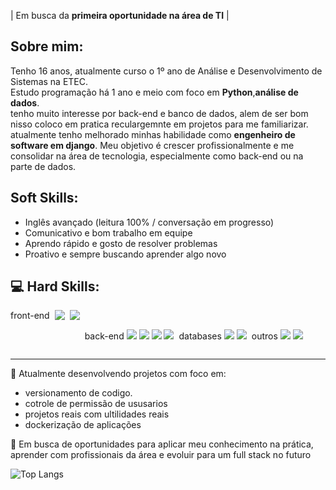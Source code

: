 | Em busca da **primeira oportunidade na área de TI** |

## Sobre mim:
Tenho 16 anos, atualmente curso o 1º ano de Análise e Desenvolvimento de Sistemas na ETEC.  
Estudo programação há 1 ano e meio com foco em **Python**,**análise de dados**.  
tenho muito interesse por back-end e banco de dados, alem de ser bom nisso coloco em pratica reculargemnte em projetos para me familiarizar.  
atualmente tenho melhorado minhas habilidade como **engenheiro de software em django**.
Meu objetivo é crescer profissionalmente e me consolidar na área de tecnologia, especialmente como back-end ou na parte de dados.

## Soft Skills:
- Inglês avançado (leitura 100% / conversação em progresso)
- Comunicativo e bom trabalho em equipe
- Aprendo rápido e gosto de resolver problemas
- Proativo e sempre buscando aprender algo novo

## 💻 Hard Skills:
<div style="display: flex; flex-wrap: wrap; gap: 8px;">
  front-end
  <img src="https://img.shields.io/badge/HTML5-E34F26?style=for-the-badge&logo=html5&logoColor=white">
  <img src="https://img.shields.io/badge/CSS3-1572B6?style=for-the-badge&logo=css3&logoColor=white">
  <p><br>
  back-end
  <img src="https://img.shields.io/badge/Java-007396?style=for-the-badge&logo=java&logoColor=white">
  <img src="https://img.shields.io/badge/Python-3776AB?style=for-the-badge&logo=python&logoColor=white">
  <img src="https://img.shields.io/badge/Django-092E20?style=for-the-badge&logo=django&logoColor=white">
  <img src="https://img.shields.io/badge/Docker-2496ED?style=for-the-badge&logo=docker&logoColor=white">

  <p><br>
  databases
  <img src="https://img.shields.io/badge/MySQL-4479A1?style=for-the-badge&logo=mysql&logoColor=white">
  <img src="https://img.shields.io/badge/PostgreSQL-336791?style=for-the-badge&logo=postgresql&logoColor=white">
  <p><br>
  outros
  <img src="https://img.shields.io/badge/Git-F05032?style=for-the-badge&logo=git&logoColor=white">
  <img src="https://img.shields.io/badge/Pandas-150458?style=for-the-badge&logo=pandas&logoColor=white">
</div>


---

📌 Atualmente desenvolvendo projetos com foco em:
- versionamento de codigo.
- cotrole de permissão de ususarios
- projetos reais com ultilidades reais
- dockerização de aplicações

🚀 Em busca de oportunidades para aplicar meu conhecimento na prática, aprender com profissionais da área e evoluir para um full stack no futuro


![Top Langs](https://github-readme-stats.vercel.app/api/top-langs/?username=urtTarzan&layout=compact&langs_count=8)
